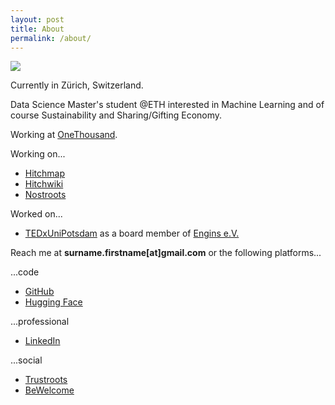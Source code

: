 ```yaml
---
layout: post
title: About
permalink: /about/
---
```


![](https://raw.githubusercontent.com/tillwenke/tillwenke.github.io/main/favicon.ico)

Currently in Zürich, Switzerland.

Data Science Master's student @ETH interested in Machine Learning and of course Sustainability and Sharing/Gifting Economy.

Working at [OneThousand](https://onethousand.ai/).

Working on...
- [Hitchmap](https://hitchmap.com/)
- [Hitchwiki](https://hitchwiki.org/en/Main_Page)
- [Nostroots](https://github.com/Trustroots/nostroots)

Worked on...
- [TEDxUniPotsdam](https://tedxunipotsdam.de/) as a board member of [Engins e.V.](https://tedxpotsdam.de/en/engins)

Reach me at **surname.firstname[at]gmail.com** or the following platforms...

...code
- [GitHub](https://github.com/tillwenke)
- [Hugging Face](https://huggingface.co/tillwenke)

...professional
- [LinkedIn](https://www.linkedin.com/in/till-wenke/)

...social

- [Trustroots](https://www.trustroots.org/profile/tillwenke)
- [BeWelcome](https://bewelcome.org/members/TillWenke)
